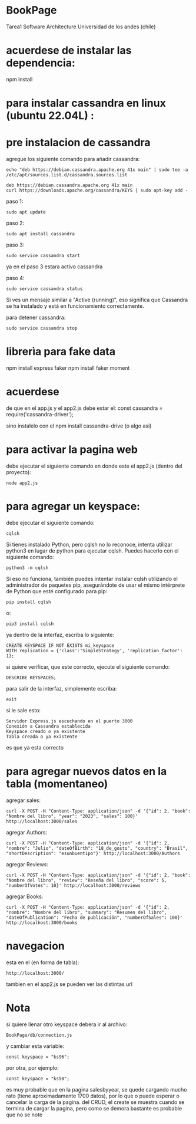 # BookPage
Tarea1 Software Architecture Universidad de los andes (chile)

# acuerdese de instalar las dependencia:
npm install

# para instalar cassandra en linux (ubuntu 22.04L) :
# pre instalacion de cassandra

agregue los siguiente comando para añadir cassandra:

    echo "deb https://debian.cassandra.apache.org 41x main" | sudo tee -a /etc/apt/sources.list.d/cassandra.sources.list
    
    deb https://debian.cassandra.apache.org 41x main
    curl https://downloads.apache.org/cassandra/KEYS | sudo apt-key add -

paso 1:

    sudo apt update

paso 2:

    sudo apt install cassandra

paso 3:

    sudo service cassandra start

ya en el paso 3 estara activo cassandra

paso 4:

    sudo service cassandra status

Si ves un mensaje similar a "Active (running)", eso significa que Cassandra se ha instalado y está en funcionamiento correctamente.

para detener cassandra:

    sudo service cassandra stop

# librerìa para fake data
npm install express faker
npm install faker moment

# acuerdese 

de que en el app.js  y el app2.js debe estar el: const cassandra = require('cassandra-driver'); 

sino instalelo con el npm install cassandra-drive (o algo asi)

# para activar la pagina web
 debe ejecutar el siguiente comando en donde este el app2.js (dentro del proyecto):

    node app2.js

# para agregar un keyspace:

debe ejecutar el siguiente comando:

    cqlsh

Si tienes instalado Python, pero cqlsh no lo reconoce, intenta utilizar python3 en lugar de python para ejecutar cqlsh. Puedes hacerlo con el siguiente comando:

    python3 -m cqlsh

Si eso no funciona, también puedes intentar instalar cqlsh utilizando el administrador de paquetes pip, asegurándote de usar el mismo intérprete de Python que esté configurado para pip:

    pip install cqlsh

o:

    pip3 install cqlsh

ya dentro de la interfaz, escriba lo siguiente:

    CREATE KEYSPACE IF NOT EXISTS mi_keyspace
    WITH replication = {'class':'SimpleStrategy', 'replication_factor': 1};

si quiere verificar, que este correcto, ejecute el siguiente comando:

    DESCRIBE KEYSPACES;

para salir de la interfaz, simplemente escriba: 

    exit


si le sale esto:

    Servidor Express.js escuchando en el puerto 3000
    Conexión a Cassandra establecida
    Keyspace creado o ya existente
    Tabla creada o ya existente

es que ya esta correcto



# para agregar nuevos datos en la tabla (momentaneo)

agregar sales:

    curl -X POST -H "Content-Type: application/json" -d '{"id": 2, "book": "Nombre del libro", "year": "2023", "sales": 100}' http://localhost:3000/sales

agregar Authors:

    curl -X POST -H "Content-Type: application/json" -d '{"id": 2, "nombre": "Julio", "dateOfBirth": "18_de_gosto", "country": "Brasil", "shortDescription": "esunbuentipo"}' http://localhost:3000/Authors

agregar Reviews:

    curl -X POST -H "Content-Type: application/json" -d '{"id": 2, "book": "Nombre del libro", "review": "Reseña del libro", "score": 5, "numberOfVotes": 10}' http://localhost:3000/reviews

agregar Books:

    curl -X POST -H "Content-Type: application/json" -d '{"id": 2, "nombre": "Nombre del libro", "summary": "Resumen del libro", "dateOfPublication": "Fecha de publicación", "numberOfSales": 100}' http://localhost:3000/books


# navegacion

esta en el (en forma de tabla):

    http://localhost:3000/

tambien en el app2.js se pueden ver las distintas url


#  Nota

si quiere llenar otro keyspace debera ir al archivo:

    BookPage/db/connection.js

y cambiar esta variable:

    const keyspace = "ks96";

por otra, por ejemplo:

    const keyspace = "ks50";

es muy probable que en la pagina salesbyyear, se quede cargando mucho rato (tiene aproximadamente 1700 datos), por lo que o puede esperar o cancelar la carga de la pagina. del CRUD, el create se muestra cuando se termina de cargar la pagina, pero como se demora bastante es probable que no se note